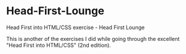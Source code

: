 # Head-First-Lounge
Head First into HTML/CSS exercise - Head First Lounge

This is another of the exercises I did while going through the excellent "Head First into HTML/CSS" (2nd edition).
